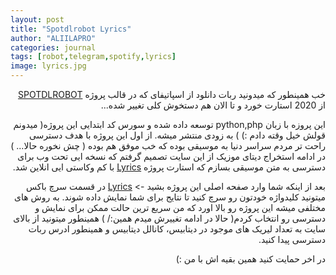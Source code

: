```yaml
---
layout: post
title: "Spotdlrobot Lyrics"
author: "ALIILAPRO"
categories: journal
tags: [robot,telegram,spotify,lyrics]
image: lyrics.jpg
---
```


<div dir="rtl" markdown="1">

خب همینطور که میدونید ربات دانلود از اسپاتیفای که در قالب پروژه [SPOTDLROBOT](https://aliilapro.github.io/spotdlrobot) از 2020 استارت خورد و تا الان هم دستخوش کلی تغییر شده...

این پروزه با زبان python,php توسعه داده شده و سورس کد ابتدایی این پروژه( میدونم قولش خیل وقته دادم :) ) به زودی منتشر میشه.
از اول این پروژه با هدف دسترسی راحت تر مردم سراسر دنیا به موسیقی بوده که خب موفق هم بوده ( چش نخوره حالا... ) در ادامه استخراج دیتای موزیک از این سایت تصمیم گرفتم که نسخه ایی تحت وب برای دسترسی به متن موسیقی بسازم که استارت پروژه [Lyrics](https://aliilapro.github.io/lyrics/) با کم وکاستی ایی انلاین شد.

بعد از اینکه شما وارد صفحه اصلی این پروژه بشید -> [Lyrics](https://aliilapro.github.io/lyrics/)
در قسمت سرچ باکس میتونید کلیدواژه خودتون رو سرچ کنید تا نتایج برای شما نمایش داده شوند.
به روش های مختلفی میشه این پروژه رو بالا اورد که من سریع ترین حالت ممکن برای نمایش و دسترسی رو انتخاب کردم( حالا در ادامه تغییرش میدم همین:/ )
همینطور میتونید از بالای سایت به تعداد لیریک های موجود در دیتابیس، کانالل دیتابیس و همینطور ادرس ربات دسترسی پیدا کنید.

در اخر حمایت کنید همین بقیه اش با من :)

</div>
